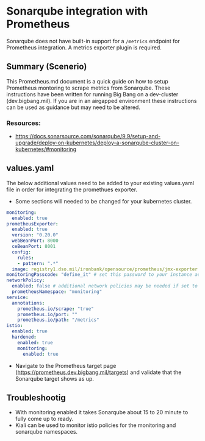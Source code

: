 # Sonarqube integration with Prometheus

Sonarqube does not have built-in support for a ```/metrics``` endpoint for Prometheus integration. A metrics exporter plugin is required.  

## Summary (Scenerio)
This Prometheus.md document is a quick guide on how to setup Prometheus montoring to scrape metrics from Sonarqube. These instructions have been written for running Big Bang on a dev-cluster (dev.bigbang.mil).  If you are in an airgapped environment these instructions can be used as guidance but may need to be altered.  

### Resources:
- https://docs.sonarsource.com/sonarqube/9.9/setup-and-upgrade/deploy-on-kubernetes/deploy-a-sonarqube-cluster-on-kubernetes/#monitoring

## values.yaml
The below additional values need to be added to your existing values.yaml file in order for integrating the promethues exporter.
- Some sections will needed to be changed for your kubernetes cluster.

```yaml 
monitoring:
  enabled: true
prometheusExporter:
  enabled: true
  version: "0.20.0"
  webBeanPort: 8000
  ceBeanPort: 8001
  config:
    rules:
    - pattern: ".*"
  image: registry1.dso.mil/ironbank/opensource/prometheus/jmx-exporter:0.20.0    
monitoringPasscode: "define_it" # set this password to your instance admin password used for the UI
networkPolicy:
  enabled: false # additional network policies may be needed if set to "true"
  prometheusNamespace: "monitoring"
service:
  annotations:
    prometheus.io/scrape: "true"
    prometheus.io/port: ""
    prometheus.io/path: "/metrics"
istio:
  enabled: true
  hardened:
    enabled: true
    monitoring:
      enabled: true    
```

- Navigate to the Prometheus target page (https://prometheus.dev.bigbang.mil/targets) and validate that the Sonarqube target shows as up.

## Troubleshootig
- With monitoring enabled it takes Sonarqube about 15 to 20 minute to fully come up to ready.
- Kiali can be used to monitor istio policies for the monitoring and sonarqube namespaces.
